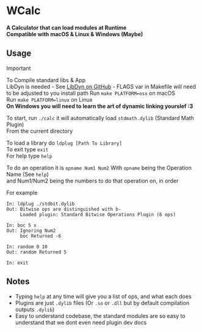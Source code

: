 # WCalc  
__A Calculator that can load modules at Runtime__  
__Compatible with macOS & Linux & Windows (Maybe)__  
## Usage

>[!IMPORTANT]  
>To Compile standard libs & App  
>LibDyn is needed - See [LibDyn on GitHub](https://github.com/Wdboyes14/libdyn) - FLAGS var in Makefile will need to be adjusted to you install path
>Run `make PLATFORM=osx` on macOS  
>Run `make PLATFORM=linux` on Linux  
>__On Windows you will need to learn the art of dynamic linking yourslef :3__  

To start, run `./calc` it will automatically load `stdmath.dylib` (Standard Math Plugin)  
From the current directory  

To load a library do `ldplug [Path To Library]`  
To exit type `exit`  
For help type `help`  
  
To do an operation it is `opname Num1 Num2` With `opname` being the Operation Name (See `help`)  
and Num1/Num2 being the numbers to do that operation on, in order  

For example  

```
In: ldplug ./stdbit.dylib
Out: Bitwise ops are distinguished with b-
     Loaded plugin: Standard Bitwise Operations Plugin (6 ops)

In: boc 5 x
Out: Ignoring Num2
     boc Returned -6

In: random 0 10
Out: random Returned 5

In: exit

```  

## Notes  
- Typing `help` at any time will give you a list of ops, and what each does  
- Plugins are just `.dylib` files (Or `.so` or `.dll` but by default compilation outputs `.dylib`)  
- Easy to understand codebase, the standard modules are so easy to understand that we dont even need plugin dev docs  